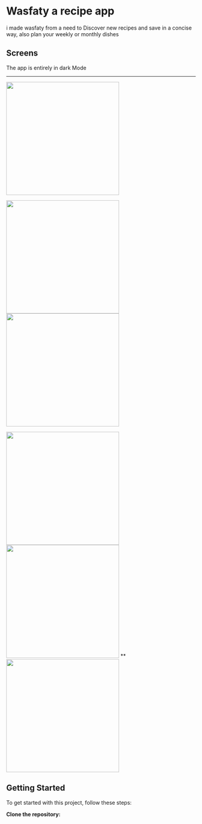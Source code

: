 # Wasfaty a recipe app
  i made wasfaty from a need to Discover new recipes and save in a concise way, also plan your weekly or monthly dishes
  
## Screens 
  The app is entirely in dark Mode 
  ** **
  <img src="https://github.com/user-attachments/assets/7a76bf06-3116-43e5-9ec9-a116127bba3e" width="300"/> 
  
 <img src="https://github.com/user-attachments/assets/c22c173f-9dd2-4186-901c-1c118de0f4d3" width="300"/> <img src="https://github.com/user-attachments/assets/aae08fe7-93e1-4a09-b98f-84ecaf650f5e" width="300"/> 
 
 <img src="https://github.com/user-attachments/assets/d98630a2-a830-4447-bf97-9ad9a67dfbde" width="300"/> <img src="https://github.com/user-attachments/assets/7505695c-2b12-41bd-93c8-6de0f1a23ecc" width="300"/>
 ** 
 <img src="https://github.com/user-attachments/assets/87efe551-0cd9-4c89-ace6-67e7d7dad597" width="300"/> 
 
 ## Getting Started

To get started with this project, follow these steps:

**Clone the repository:**

   ```sh! https://github.com/imadmah/Wasfaty.git
